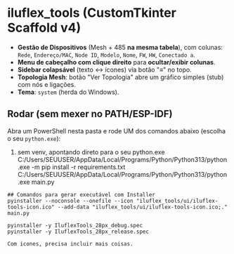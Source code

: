 # iluflex_tools (CustomTkinter Scaffold v4)

- **Gestão de Dispositivos** (Mesh + 485 **na mesma tabela**), com colunas:
  `Rede`, `Endereço/MAC`, `Node ID`, `Modelo`, `Nome`, `FW`, `HW`, `Conectado a`.
- **Menu de cabeçalho com clique direito** para **ocultar/exibir colunas**.
- **Sidebar colapsável** (texto ↔ ícones) via botão "≡" no topo.
- **Topologia Mesh**: botão "Ver Topologia" abre um gráfico simples (stub) com nós e ligações.
- **Tema**: `system` (herda do Windows).

## Rodar (sem mexer no PATH/ESP-IDF)
Abra um PowerShell nesta pasta e rode UM dos comandos abaixo (escolha o seu `python.exe`):

1) sem venv, apontando direto para o seu python.exe
C:/Users/SEUUSER/AppData/Local/Programs/Python/Python313/python.exe -m pip install -r requirements.txt
C:/Users/SEUUSER/AppData/Local/Programs/Python/Python313/python.exe main.py
```
## Comandos para gerar executável com Installer
pyinstaller --noconsole --onefile --icon "iluflex_tools/ui/iluflex-tools-icon.ico" --add-data "iluflex_tools/ui/iluflex-tools-icon.ico;." main.py

pyinstaller -y IluflexTools_28px_debug.spec
pyinstaller -y IluflexTools_28px_release.spec

Com icones, precisa incluir mais coisas.

